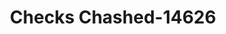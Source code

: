 ---
f_zip-code: 66051
f_state-code: KS
title: Checks Chashed-14626
f_phone: 913-829-9206
f_city-only: Olathe
f_address: 80 E Santa Fe Street Olathe
f_location-unique-id: '14626'
slug: checks-chashed-14626
updated-on: '2024-05-30T13:46:58.046Z'
created-on: '2024-05-30T13:36:59.803Z'
published-on: '2024-05-30T13:54:32.469Z'
f_city-state: cms/city/olathe-ks.md
f_company: cms/company/checks-chashed.md
f_state: cms/state/kansas.md
layout: '[payday-loan].html'
tags: payday-loan
---